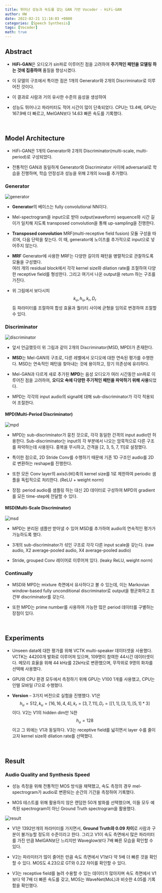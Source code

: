 ```yaml
---
title: 뛰어난 성능과 속도를 갖는 GAN 기반 Vocoder - HiFi-GAN
author: HW
date: 2022-02-21 11:18:03 +0800
categories: [Speech Synthesis]
tags: [Vocoder]
math: true
---
```




## **Abstract**

- **HiFi-GAN**은 오디오가 sin파로 이루어진 점을 고려하여 **주기적인 패턴을 모델링 하는 것에 집중하여** 품질을 향상시켰다.

- 이 모델의 구조에서 특이한 점은 1개의 Generator와 2개의 Discriminator로 이루어진 것이다.

- 이 결과로 사람과 거의 유사한 수준의 음성을 생성하여 

- 성능도 뛰어나고 파라미터도 적어 시간이 많이 단축되었다.
   CPU는 13.4배, GPU는 167.9배 더 빠르고, MelGAN보다 14.63 빠른 속도를 기록했다. 

 <br>

## **Model Architecture**

- HiFi-GAN은 1개의 Generator와 2개의 Discriminator(multi-scale, multi-period)로 구성되었다.

- 전통적인 GAN과 동일하게 Generator와 Discriminator 사이에 adversarial로 학습을 진행하며, 학습 안정성과 성능을 위해 2개의 loss를 추가했다.

### **Generator**

![generator](/assets/img/hifigan/generator.png)

- **Generator**의 베이스는 fully convolutional NN이다. 

- Mel-spectrogram을 input으로 받아 output(waveform) sequence와 시간 길이가 일치해 지도록 transposed convolution을 통해 up-sampling을 진행한다. 

- **Transposed convolution**
   MRF(multi-receptive field fusion) 모듈 구성을 따르며, 다음 단락을 찾는다.
   이 때, generator에 노이즈를 추가적으로 input으로 넣어주지 않는다.

- **MRF**
  Generator에 사용한 MRF는 다양한 길이의 패턴을 병렬적으로 관찰하도록 모듈을 구성했다.<br>
  여러 개의 residual block에서 각각 kernel size와 dilation rate를 조절하여 다양한 receptive field를 형성한다. 그리고 여기서 나온 output을 return 하는 구조를 가진다.

- 위 그림에서 보다시피 $$k_{u}, h_{u}, k_{r}, D_{r}$$등 파라미터를 조절하여 합성 효율과 퀄리티 사이에 균형을 임의로 변경하여 조절할 수 있다.

### **Discriminator**

![discriminator](/assets/img/hifigan/discriminator.png)

- 앞서 언급했듯이 위 그림과 같이 2개의 Discriminator(MSD, MPD)가 존재한다. 

- **MSD**는 Mel-GAN의 구조로, 다른 레벨에서 오디오에 대한 연속된 평가를 수행한다. 
   MSD는 연속적인 패턴을 찾아내는 것에 용이하고, 장기 의존성에 유리하다.

- Mel-GAN과 다르게 새로 추가된 **MPD**는 음성 오디오가 여러 시간동안 sin파로 이루어진 점을 고려하여, **오디오 속에 다양한 주기적인 패턴을 파악하기 위해 사용**되었다. 

- MPD는 각각의 input audio의 signal에 대해 sub-discriminator가 각각 적용되어 조절한다.

#### **MPD(Multi-Period Discriminator)**

![mpd](/assets/img/hifigan/mpd.png)

- MPD는 sub-discriminator가 뭉친 것으로, 각각 동일한 간격의 input audio만 허용한다.
   Sub-discriminator는 input의 각 부분에서 나오는 암묵적으로 다른 구조를 파악하는데 사용된다. 중복을 무시하고, 간격을 [2, 3, 5, 7, 11]로 설정했다. 

- 특이한 점으로, 2D Stride Conv를 수행하기 때문에 기존 1D 구조인 audio를 2D로 변환하는 reshape를 진행한다.  

- 또한 모든 Conv layer의 axis(너비)축의 kernel size를 1로 제한하여 periodic 샘플을 독립적으로 처리한다. (ReLU + weight norm)

- 장점: period audio를 샘플링 하는 대신 2D 데이터로 구성하여 MPD의 gradient를 모든 time-step에 전달할 수 있다.

#### **MSD(Multi-Scale Discriminator)**

![msd](/assets/img/hifigan/msd.png)

- MPD는 분리된 샘플만 받아낼 수 있어 MSD를 추가하여 audio의 연속적인 평가가 가능하도록 했다.

- 3개의 sub-discriminator가 섞인 구조로 각각 다른 input scale을 갖는다. (raw audio, X2 average-pooled audio, X4 average-pooled audio)

- Stride, grouped Conv 레이어로 이루어져 있다. (leaky ReLU, weight norm)

### **Continually**

- MSD와 MPD는 mixture 측면에서 유사하다고 볼 수 있는데, 이는 Markovian window-based fully unconditional discriminator로 output을 평균화하고 조건부 discriminator를 갖는다.

- 또한 MPD는 prime number를 사용하여 가능한 많은 period 데이터를 구별하는 장점이 있다.

 <br>

## **Experiments**

- Unseen data에 대한 평가를 위해 VCTK multi-speaker 데이터셋을 사용했다. VCTK는 44200개 발화로 이루어져 있으며, 109명이 참여한 44시간 데이터셋이다. 메모리 효율을 위해 44 kHz를 22kHz로 변환했으며, 무작위로 9명의 화자를 선택해 사용했다.

- GPU와 CPU 환경 모두에서 측정하기 위해 GPU는 V100 1개를 사용했고, CPU는 인텔 모바일 i7으로 수행했다.

- **Version** – 3가지 버전으로 실험을 진행했다. 
   V1은 $$h_{u}=512, k_{u}=[16,16,4,4], k_{r}=[3,7,11], D_{r}=[[1,1],[3,1],[5,1]*3]$$이다. 
   V2는 V1의 hidden dim만 ¼한 $$h_{u}=128$$이고 그 외에는 V1과 동일하다.
   V3는 receptive field를 넓히면서 layer 수를 줄이고자 kernel size와 dilation rate를 선택했다.

<br>

## **Result**

### **Audio Quality and Synthesis Speed**

- 성능 측정을 위해 전통적인 MOS 방식을 채택했고, 속도 측정의 경우 mel-spectrogram가 audio로 변환되는 순간의 기간을 측정하여 기록했다. 

- MOS 테스트를 위해 활용하지 않은 랜덤한 50개 발화를 선택했으며, 이들 모두 예측된 spectrogram이 아닌 Ground Truth spectrogram을 활용했다.

![result](/assets/img/hifigan/result.png)

- V1은 1392만개의 파라미터를 가지면서, **Ground Truth와 0.09 차이**로 사람과 구분이 불가능할 정도의 수준이라고 한다. 그리고 V1이 속도 측면에서 많은 파라미터를 가진 만큼 MelGAN보단 느리지만 Waveglow보다 7배 빠른 모습을 확인할 수 있다.

- V2는 파라미터가 많이 줄어든 만큼 속도 측면에서 V1보다 약 5배 더 빠른 것을 확인할 수 있다. MOS도 4.23으로 GT와 0.22 차이를 확인할 수 있다.

- V3는 receptive field를 늘려 수용할 수 있는 데이터가 많아지며 속도 측면에서 V1보다 약 7배 더 빠른 속도를 갖고, MOS는 WaveNet(MoL)과 비슷한 4.05를 기록함을 확인했다.